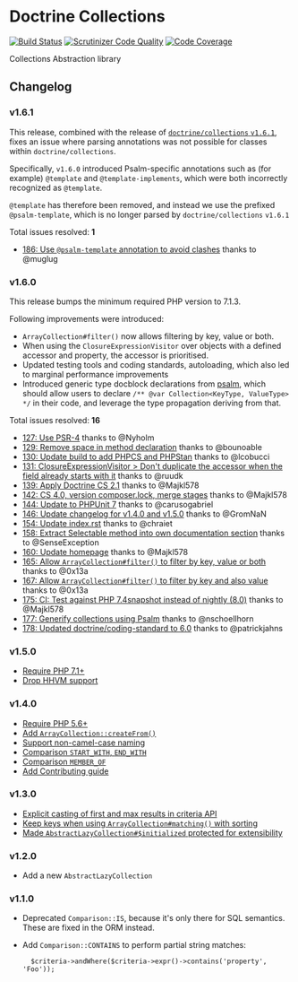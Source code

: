 # Doctrine Collections

[![Build Status](https://travis-ci.org/doctrine/collections.svg?branch=master)](https://travis-ci.org/doctrine/collections)
[![Scrutinizer Code Quality](https://scrutinizer-ci.com/g/doctrine/collections/badges/quality-score.png?b=master)](https://scrutinizer-ci.com/g/doctrine/collections/?branch=master)
[![Code Coverage](https://scrutinizer-ci.com/g/doctrine/collections/badges/coverage.png?b=master)](https://scrutinizer-ci.com/g/doctrine/collections/?branch=master)

Collections Abstraction library

## Changelog

### v1.6.1

This release, combined with the release of [`doctrine/collections` `v1.6.1`](https://github.com/doctrine/collections/releases/tag/v1.6.1),
fixes an issue where parsing annotations was not possible
for classes within `doctrine/collections`.

Specifically, `v1.6.0` introduced Psalm-specific annotations
such as (for example) `@template` and `@template-implements`,
which were both incorrectly recognized as `@template`.

`@template` has therefore been removed, and instead we use
the prefixed `@psalm-template`, which is no longer parsed
by `doctrine/collections` `v1.6.1`

Total issues resolved: **1**

- [186: Use `@psalm-template` annotation to avoid clashes](https://github.com/doctrine/collections/pull/186) thanks to @muglug

### v1.6.0

This release bumps the minimum required PHP version to 7.1.3.

Following improvements were introduced:

 * `ArrayCollection#filter()` now allows filtering by key, value or both.
 * When using the `ClosureExpressionVisitor` over objects with a defined
   accessor and property, the accessor is prioritised.
 * Updated testing tools and coding standards, autoloading, which also
   led to marginal performance improvements
 * Introduced generic type docblock declarations from [psalm](https://github.com/vimeo/psalm),
   which should allow users to declare `/** @var Collection<KeyType, ValueType> */`
   in their code, and leverage the type propagation deriving from that.

Total issues resolved: **16**

- [127: Use PSR-4](https://github.com/doctrine/collections/pull/127) thanks to @Nyholm
- [129: Remove space in method declaration](https://github.com/doctrine/collections/pull/129) thanks to @bounoable
- [130: Update build to add PHPCS and PHPStan](https://github.com/doctrine/collections/pull/130) thanks to @lcobucci
- [131: ClosureExpressionVisitor &gt; Don't duplicate the accessor when the field already starts with it](https://github.com/doctrine/collections/pull/131) thanks to @ruudk
- [139: Apply Doctrine CS 2.1](https://github.com/doctrine/collections/pull/139) thanks to @Majkl578
- [142: CS 4.0, version composer.lock, merge stages](https://github.com/doctrine/collections/pull/142) thanks to @Majkl578
- [144: Update to PHPUnit 7](https://github.com/doctrine/collections/pull/144) thanks to @carusogabriel
- [146: Update changelog for v1.4.0 and v1.5.0](https://github.com/doctrine/collections/pull/146) thanks to @GromNaN
- [154: Update index.rst](https://github.com/doctrine/collections/pull/154) thanks to @chraiet
- [158: Extract Selectable method into own documentation section](https://github.com/doctrine/collections/pull/158) thanks to @SenseException
- [160: Update homepage](https://github.com/doctrine/collections/pull/160) thanks to @Majkl578
- [165: Allow `ArrayCollection#filter()` to filter by key, value or both](https://github.com/doctrine/collections/issues/165) thanks to @0x13a
- [167: Allow `ArrayCollection#filter()` to filter by key and also value](https://github.com/doctrine/collections/pull/167) thanks to @0x13a
- [175: CI: Test against PHP 7.4snapshot instead of nightly (8.0)](https://github.com/doctrine/collections/pull/175) thanks to @Majkl578
- [177: Generify collections using Psalm](https://github.com/doctrine/collections/pull/177) thanks to @nschoellhorn
- [178: Updated doctrine/coding-standard to 6.0](https://github.com/doctrine/collections/pull/178) thanks to @patrickjahns

### v1.5.0

* [Require PHP 7.1+](https://github.com/doctrine/collections/pull/105)
* [Drop HHVM support](https://github.com/doctrine/collections/pull/118)

### v1.4.0

* [Require PHP 5.6+](https://github.com/doctrine/collections/pull/105)
* [Add `ArrayCollection::createFrom()`](https://github.com/doctrine/collections/pull/91)
* [Support non-camel-case naming](https://github.com/doctrine/collections/pull/57)
* [Comparison `START_WITH`, `END_WITH`](https://github.com/doctrine/collections/pull/78)
* [Comparison `MEMBER_OF`](https://github.com/doctrine/collections/pull/66)
* [Add Contributing guide](https://github.com/doctrine/collections/pull/103)

### v1.3.0

* [Explicit casting of first and max results in criteria API](https://github.com/doctrine/collections/pull/26)
* [Keep keys when using `ArrayCollection#matching()` with sorting](https://github.com/doctrine/collections/pull/49)
* [Made `AbstractLazyCollection#$initialized` protected for extensibility](https://github.com/doctrine/collections/pull/52)

### v1.2.0

* Add a new ``AbstractLazyCollection``

### v1.1.0

* Deprecated ``Comparison::IS``, because it's only there for SQL semantics.
  These are fixed in the ORM instead.
* Add ``Comparison::CONTAINS`` to perform partial string matches:

        $criteria->andWhere($criteria->expr()->contains('property', 'Foo'));
